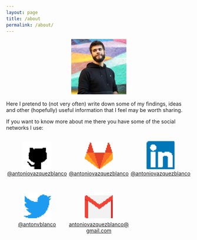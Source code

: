 ```yaml
---
layout: page
title: /about
permalink: /about/
---
```


<p align="center"><img width=150 src="/assets/about/someone.jpg"></p>

Here I pretend to (not very often) write down some of my findings, ideas and other (hopefully) useful information that I feel may be worth sharing.

If you want to know more about me there you have some of the social networks I use:

<style>
  .flex-container {
    display: flex;
    flex-wrap: wrap;
  }
  .flex-container > div {
    flex: 0 0 auto;
    width: 33.33333%;
    text-align: center;
    padding-top: 1em;
    margin-bottom: 2em;
    word-wrap: break-word;
  }
  .flex-container > div > a {
    display: block;
  }
  .flex-container > div > a > img {
    width: 45%;
  }

</style>

<div class="flex-container">
  <div>
    <a href="https://github.com/antoniovazquezblanco/">
      <img src="/assets/about/github.png" /><br />
      <span>@antoniovazquezblanco</span>
    </a>
  </div>
  <div>
    <a href="https://gitlab.com/antoniovazquezblanco/">
      <img src="/assets/about/gitlab.png" /><br />
      <span>@antoniovazquezblanco</span>
    </a>
  </div>
  <div>
    <a href="https://linkedin.com/in/antoniovazquezblanco/">
      <img src="/assets/about/linkedin.png" /><br />
      <span>@antoniovazquezblanco</span>
    </a>
  </div>
  <div>
    <a href="https://twitter.com/antonvblanco">
      <img src="/assets/about/twitter.png" /><br />
      <span>@antonvblanco</span>
    </a>
  </div>
  <div>
    <a href="mailto:antoniovazquezblanco@gmail.com">
      <img src="/assets/about/mail.png" /><br />
      <span>antoniovazquezblanco@gmail.com</span>
    </a>
  </div>
</div>

